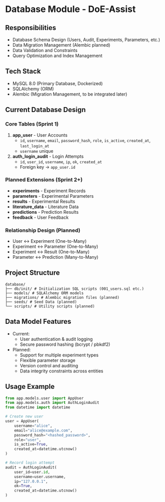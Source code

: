 # Database Module - DoE-Assist

## Responsibilities
- Database Schema Design (Users, Audit, Experiments, Parameters, etc.)
- Data Migration Management (Alembic planned)
- Data Validation and Constraints
- Query Optimization and Index Management

## Tech Stack
- MySQL 8.0 (Primary Database, Dockerized)
- SQLAlchemy (ORM)
- Alembic (Migration Management, to be integrated later)

## Current Database Design

### Core Tables (Sprint 1)
1. **app_user** - User Accounts
   - `id`, `username`, `email`, `password_hash`, `role`, `is_active`, `created_at`, `last_login_at`
   - `username` unique
2. **auth_login_audit** - Login Attempts
   - `id`, `user_id`, `username`, `ip`, `ok`, `created_at`
   - Foreign key → `app_user.id`

### Planned Extensions (Sprint 2+)
- **experiments** - Experiment Records
- **parameters** - Experimental Parameters
- **results** - Experimental Results
- **literature_data** - Literature Data
- **predictions** - Prediction Results
- **feedback** - User Feedback

### Relationship Design (Planned)
- User ↔ Experiment (One-to-Many)
- Experiment ↔ Parameter (One-to-Many)
- Experiment ↔ Result (One-to-Many)
- Parameter ↔ Prediction (Many-to-Many)

## Project Structure
```
database/
├── db/init/ # Initialization SQL scripts (001_users.sql etc.)
├── models/ # SQLAlchemy ORM models
├── migrations/ # Alembic migration files (planned)
├── seeds/ # Seed Data (planned)
└── scripts/ # Utility scripts (planned)
```

## Data Model Features
- Current:
  - User authentication & audit logging
  - Secure password hashing (bcrypt / pbkdf2)
- Planned:
  - Support for multiple experiment types
  - Flexible parameter storage
  - Version control and auditing
  - Data integrity constraints across entities

## Usage Example
```python
from app.models.user import AppUser
from app.models.auth import AuthLoginAudit
from datetime import datetime

# Create new user
user = AppUser(
    username="alice",
    email="alice@example.com",
    password_hash="<hashed_password>",
    role="user",
    is_active=True,
    created_at=datetime.utcnow()
)

# Record login attempt
audit = AuthLoginAudit(
    user_id=user.id,
    username=user.username,
    ip="127.0.0.1",
    ok=True,
    created_at=datetime.utcnow()
)
